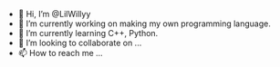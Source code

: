 - 👋 Hi, I’m @LilWillyy
- 👀 I’m currently working on making my own programming language.
- 🌱 I’m currently learning C++, Python.
- 💞️ I’m looking to collaborate on ...
- 📫 How to reach me ...

<!---
LilWillyy/LilWillyy is a ✨ special ✨ repository because its `README.md` (this file) appears on your GitHub profile.
You can click the Preview link to take a look at your changes.
--->
